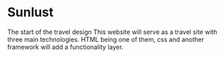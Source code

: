 # Sunlust

The start of the travel design
This website will serve as a travel site with three main technologies.
HTML being one of them, css and another framework will add a functionality layer.
